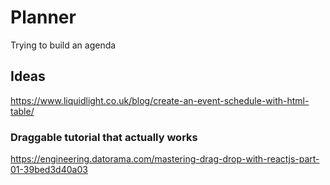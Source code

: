 # Planner

Trying to build an agenda

## Ideas

<https://www.liquidlight.co.uk/blog/create-an-event-schedule-with-html-table/>

### Draggable tutorial that actually works

<https://engineering.datorama.com/mastering-drag-drop-with-reactjs-part-01-39bed3d40a03>
